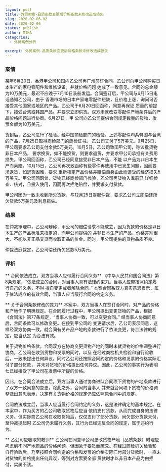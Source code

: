```yaml
---
layout: post
title: 外贸案例-品质条款变更后价格条款未修改造成损失
slug: 2020-02-06-02
date: 2020-02-06
status: publish
author: MIKA
categories: 
  - 外贸案例分析

excerpt: 外贸案例-品质条款变更后价格条款未修改造成损失
---
```


### 案情
某年6月20日，香港甲公司和国内乙公司再广州签订合同，乙公司向甲公司购买日本生产的家电零配件和维修设备，并就价格问题
达成了一致意见。合同的总金额为10万美元，最迟不应晚于7月10日装船发运。合同签订后，甲公司与6月15日电话通知乙公司，由于
香港市场的日本产家电零配件短缺，且价格上涨，询问可否接受其他国家或地区的产品。乙公司于6月20日回函称，同意再保证
质量的前提下，接受台湾或韩国产品。并要求立即供货。双方未就改变零配件产地条件后的产品价格问题进行协商。6月27日，甲
公司向乙公司提供合同规定数量的货物，发票金额为10万美元。

货到后，乙公司进行了检验。经中国商检部门的检验，上述零配件均系韩国与台湾的产品，7月25日取得商检部门的商检证书。
乙公司支付了5万美元。9月25日，甲公司要求乙公司支付余款5万美元。10月5日，乙公司致函甲公司，称该批货物非日本产品，
要求换货，如不能换货，则要求退货，并要求甲公司承担有关费用损失。甲公司回函称，乙公司已经同意接受非日本产品，不能
以产品为非日本生产而索赔。10月15日，乙公司再次致函称有些零件再使用中已发生问题，因而要求退货，如退货困难，要求
重新核定产品价格并赔偿自身由此而遭受的经济损失5万美元。甲公司回函曾，货物已经商检部门检验，乙公司再货物入库前已
详细检查、核对，且投入使用，因而再次拒绝赔偿，并要求支付货款。

甲公司因为一致未收到所欠货款，与12月25日提起仲裁，要求乙公司立即偿还所欠货款5万美元及利息损失。

### 结果

在仲裁审理中，乙公司辩称，甲公司的赔偿请求不能成立，因为货款的价格是以日本生产的产品标准来指定的，而甲公司提供的
并非日本生产的产品，价格差别很大，不能以非正品交货而收取正品的价金。同时，甲公司提供的货物品质不良。

仲裁法庭裁定，乙公司偿还所欠货款5万美元。

### 评析
** 合同依法成立，双方当事人应带履行合同义务**
《中华人民共和国合同法》第8条规定，“依法成立的合同，对当事人具有法律约束力。当事人应带按照约定履行自己的义务，不得
擅自变更或者解除合同。” 本案合同系双方真实意思表示，属于依法成立的有效合同，当事人应当履行合同的约定义务。

** 关于合同条款修改的效力**
本案中，双方当事人在签订合同时，对产品的价格和产地作了明确规定。在合同履行过程中，甲公司提出变更货物的产品，根据
《合同法》第77条规定，“当事人协商一致，可以变更合同。” 经当事人协商同意后，合同条款可以修改变更。在接到甲公司的
变更请求后，乙公司表示同意，这样经双方协商一致，就合同有关产品产地的条款进行了依法变更，符合法律的规定，应当认定
为合法有效。

关于货物价格条款，合同双方在协商变更货物产地的同时未就货物的价格调整进行协商，乙公司在收到货物和发票的同时，以及
在经过商检机关检验和自行验收后，一致未提出任何异议。同时乙公司还按照合同约定的价格和发票的价格实际汇付了部分货款，
并未对货物的价格提出任何异议。因此，乙公司的事实行为表明七已经接受了甲公司在发票中所提的价格。

因此，在合同合法成立后，双方当事人通过协商进队合同项下货物的产地条款进行了双方一致同意的变更，除此之外，合同的当事人
并未就合同项下货物的价格调整做出意思表示，决定有关货物价格的规定仍应依照原合同中的规定。

合同依法成立后，当事人应当履行合同约定的义务，这是法律确定的基本规定。在本案中，作为买方的乙公司收取货物后应当
依约支付货款，从而完成自身的法律义务。但实际商乙公司在收取货物后，仅仅支付了部分货款，尚欠部分货款未付，至仲裁提起时
乙公司仍未履行义务，其行为已经违反合同的规定，属于违约行为。

** 乙公司应吸取的教训**
乙公司在同意甲公司更改货物产地（品质条款）时理应考虑到不同产地商品的价格问题，但因急于要货而疏忽。在经过商检机关检验和
自行验收后，乃至按照合同约定的价格和发票的价格实际汇付部分货款时，一直未对货物的价格提出任何异议，等到对方索要全部
货款时才以非日本产品为由拒付，实属不该。